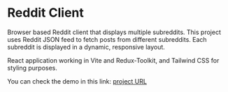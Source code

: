# Reddit Client

Browser based Reddit client that displays multiple subreddits. This project uses Reddit JSON feed to fetch posts from different subreddits. Each subreddit is displayed in a dynamic, responsive layout.

React application working in Vite and Redux-Toolkit, and Tailwind CSS for styling purposes.

You can check the demo in this link: [project URL](https://reddit-client-8igi.vercel.app/)
